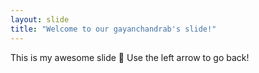 ```yaml
---
layout: slide
title: "Welcome to our gayanchandrab's slide!"
---
```

This is my awesome slide :tada:
Use the left arrow to go back!
